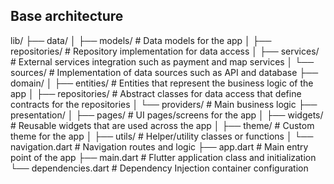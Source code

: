 ## Base architecture

lib/
├── data/
│   ├── models/             # Data models for the app
│   ├── repositories/       # Repository implementation for data access
│   ├── services/           # External services integration such as payment and map services
│   └── sources/            # Implementation of data sources such as API and database
├── domain/
│   ├── entities/           # Entities that represent the business logic of the app
│   ├── repositories/       # Abstract classes for data access that define contracts for the repositories
│   └── providers/          # Main business logic
├── presentation/
│   ├── pages/              # UI pages/screens for the app
│   ├── widgets/            # Reusable widgets that are used across the app
│   ├── theme/              # Custom theme for the app
│   ├── utils/              # Helper/utility classes or functions
│   └── navigation.dart     # Navigation routes and logic
├── app.dart                # Main entry point of the app
├── main.dart               # Flutter application class and initialization
└── dependencies.dart       # Dependency Injection container configuration
